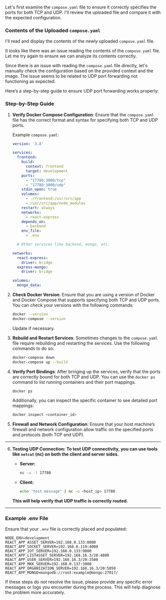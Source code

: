 Let's first examine the `compose.yaml` file to ensure it correctly specifies the ports for both TCP and UDP. I'll review the uploaded file and compare it with the expected configuration.

### Contents of the Uploaded `compose.yaml`

I'll read and display the contents of the newly uploaded `compose.yaml` file.

It looks like there was an issue reading the contents of the `compose.yaml` file. Let me try again to ensure we can analyze its contents correctly.

Since there is an issue with reading the `compose.yaml` file directly, let's manually check the configuration based on the provided context and the image. The issue seems to be related to UDP port forwarding not functioning as expected.

Here’s a step-by-step guide to ensure UDP port forwarding works properly:

### Step-by-Step Guide

1. **Verify Docker Compose Configuration**:
   Ensure that the `compose.yaml` file has the correct format and syntax for specifying both TCP and UDP ports.

   Example `compose.yaml`:

   ```yaml
   version: '3.8'

   services:
     frontend:
       build:
         context: frontend
         target: development
       ports:
         - "17780:3000/tcp"
         - "17780:3000/udp"
       stdin_open: true
       volumes:
         - ./frontend:/usr/src/app
         - /usr/src/app/node_modules
       restart: always
       networks:
         - react-express
       depends_on:
         - backend
       env_file:
         - .env

     # Other services like backend, mongo, etc.

   networks:
     react-express:
       driver: bridge
     express-mongo:
       driver: bridge

   volumes:
     mongo_data:
   ```

2. **Check Docker Version**:
   Ensure that you are using a version of Docker and Docker Compose that supports specifying both TCP and UDP ports. You can check your versions with the following commands:

   ```sh
   docker --version
   docker-compose --version
   ```

   Update if necessary.

3. **Rebuild and Restart Services**:
   Sometimes changes to the `compose.yaml` file require rebuilding and restarting the services. Use the following commands to do so:

   ```sh
   docker-compose down
   docker-compose up --build
   ```

4. **Verify Port Bindings**:
   After bringing up the services, verify that the ports are correctly bound for both TCP and UDP. You can use the `docker ps` command to list running containers and their port mappings.

   ```sh
   docker ps
   ```

   Additionally, you can inspect the specific container to see detailed port mappings:

   ```sh
   docker inspect <container_id>
   ```

5. **Firewall and Network Configuration**:
   Ensure that your host machine’s firewall and network configuration allow traffic on the specified ports and protocols (both TCP and UDP).
---

6. **Testing UDP Connection:**
   **To test UDP connectivity, you can use tools like `netcat` (nc) on both the client and server sides.**

   - **Server:**

     ```sh
     nc -u -l 17780
     ```

   - **Client:**

     ```sh
     echo "test message" | nc -u <host_ip> 17780
     ```

   **This will help verify that UDP traffic is correctly routed.**
   
---
### Example .env File

Ensure that your `.env` file is correctly placed and populated:

```env
NODE_ENV=development
REACT_APP_ASSET_SERVER=192.168.0.133:8080
REACT_APP_SOCKET_SERVER=192.168.0.110:4000
REACT_APP_IOT_SERVER=192.168.0.133:9000
REACT_APP_LISTASSET_SERVER=192.168.16.3/20:4000
REACT_APP_USER_SERVER=192.168.16.3/20:3500
REACT_APP_MKK_SERVER=192.168.0.137:3000
REACT_APP_ORGANIZATION_SERVER=192.168.16.3/20:5050
REACT_APP_MONGO=mongodb://root:example@mongo:27017/
```

If these steps do not resolve the issue, please provide any specific error messages or logs you encounter during the process. This will help diagnose the problem more accurately.